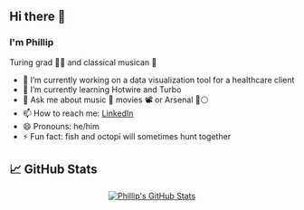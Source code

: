 ## Hi there 👋
### I'm Phillip
Turing grad 👨‍💻 and classical musican 🎼


- 🔭 I’m currently working on a data visualization tool for a healthcare client 
- 🌱 I’m currently learning Hotwire and Turbo
- 💬 Ask me about music 🎵 movies 📽 or Arsenal 🔴⚪️
- 📫 How to reach me: [LinkedIn](https://www.linkedin.com/in/phillipstrom/)
- 😄 Pronouns: he/him
- ⚡ Fun fact: fish and octopi will sometimes hunt together


## &#x1f4c8; GitHub Stats 

<p align="center">
  <a href="https://github.com/Strompy/Strompy">
    <img src="https://github-readme-stats.vercel.app/api?username=Strompy&show_icons=true&line_height=27&count_private=true&title_color=ffffff&text_color=c9cacc&icon_color=2bbc8a&bg_color=1d1f21" alt="Phillip's GitHub Stats" />
  </a>
</p>

<!--
**Strompy/Strompy** is a ✨ _special_ ✨ repository because its `README.md` (this file) appears on your GitHub profile.


<a href="https://github.com/Strompy/Strompy">
  <img align="center" src="https://github-readme-stats.vercel.app/api/top-langs/?username=Strompy&hide=java,html&title_color=ffffff&text_color=c9cacc&icon_color=2bbc8a&bg_color=1d1f21" />
</a>

Future idea: bio as API response

`GET /api/v1/bio`

```
{
  "data": {
    "type": "users",
    "id": "1",
    "attributes": {
      "full_name": "Phillip Strom",
      "pronouns": "he/him",
      "fun_fact": "Fish and octopi will sometimes hunt together"
      "links": "[LinkedIn](https://www.linkedin.com/in/phillipstrom/), [Twitter](https://twitter.com/phillipstrom)"
    }
  }
}
```
-->
